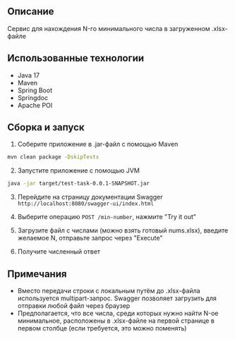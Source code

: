 ## Описание
Сервис для нахождения N-го минимального числа в загруженном .xlsx-файле

## Использованные технологии
- Java 17
- Maven
- Spring Boot
- Springdoc
- Apache POI

## Сборка и запуск
1. Соберите приложение в .jar-файл c помощью Maven
```bash
mvn clean package -DskipTests
```

2. Запустите приложение с помощью JVM
```bash
java -jar target/test-task-0.0.1-SNAPSHOT.jar
```

3. Перейдите на страницу документации Swagger `http://localhost:8080/swagger-ui/index.html`

4. Выберите операцию `POST /min-number`, нажмите "Try it out"

5. Загрузите файл с числами (можно взять готовый nums.xlsx), введите желаемое N, отправьте запрос через "Execute"

6. Получите численный ответ

## Примечания
- Вместо передачи строки с локальным путём до .xlsx-файла используется multipart-запрос. Swagger позволяет загрузить для отправки любой файл через браузер
- Предполагается, что все числа, среди которых нужно найти N-ое минимальное, расположены в .xlsx-файле на первой странице в первом столбце (если требуется, это можно поменять)

